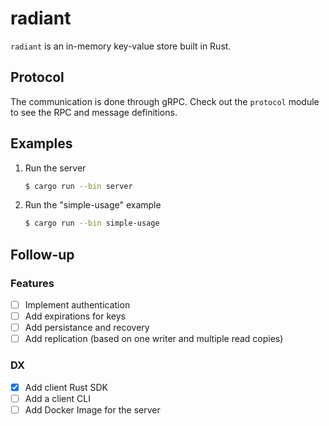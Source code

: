 # radiant

`radiant` is an in-memory key-value store built in Rust.

## Protocol

The communication is done through gRPC. Check out the `protocol` module to see the RPC and message definitions.

## Examples

1. Run the server

   ```bash
   $ cargo run --bin server
   ```

1. Run the "simple-usage" example

   ```bash
   $ cargo run --bin simple-usage
   ```

## Follow-up

### Features

- [ ] Implement authentication
- [ ] Add expirations for keys
- [ ] Add persistance and recovery
- [ ] Add replication (based on one writer and multiple read copies)

### DX

- [x] Add client Rust SDK
- [ ] Add a client CLI
- [ ] Add Docker Image for the server
